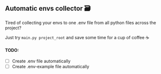 ## Automatic envs collector 🗃

Tired of collecting your envs to one .env file from all python files across the project? 

Just try `main.py project_root` and save some time for a cup of coffee ☕


#### TODO: 

- [ ] Create .env file automatically
- [ ] Create .env-example file automatically